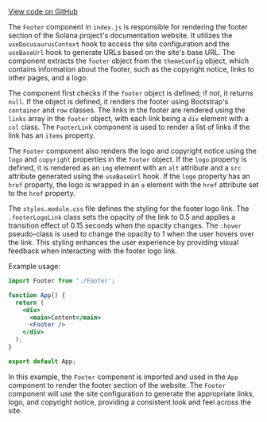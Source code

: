 [View code on GitHub](https://github.com/solana-labs/solana/tree/master/na/docs/src/theme/Footer)

The `Footer` component in `index.js` is responsible for rendering the footer section of the Solana project's documentation website. It utilizes the `useDocusaurusContext` hook to access the site configuration and the `useBaseUrl` hook to generate URLs based on the site's base URL. The component extracts the `footer` object from the `themeConfig` object, which contains information about the footer, such as the copyright notice, links to other pages, and a logo.

The component first checks if the `footer` object is defined; if not, it returns `null`. If the object is defined, it renders the footer using Bootstrap's `container` and `row` classes. The links in the footer are rendered using the `links` array in the `footer` object, with each link being a `div` element with a `col` class. The `FooterLink` component is used to render a list of links if the link has an `items` property.

The `Footer` component also renders the logo and copyright notice using the `logo` and `copyright` properties in the `footer` object. If the `logo` property is defined, it is rendered as an `img` element with an `alt` attribute and a `src` attribute generated using the `useBaseUrl` hook. If the `logo` property has an `href` property, the logo is wrapped in an `a` element with the `href` attribute set to the `href` property.

The `styles.module.css` file defines the styling for the footer logo link. The `.footerLogoLink` class sets the opacity of the link to 0.5 and applies a transition effect of 0.15 seconds when the opacity changes. The `:hover` pseudo-class is used to change the opacity to 1 when the user hovers over the link. This styling enhances the user experience by providing visual feedback when interacting with the footer logo link.

Example usage:

```jsx
import Footer from './Footer';

function App() {
  return (
    <div>
      <main>Content</main>
      <Footer />
    </div>
  );
}

export default App;
```

In this example, the `Footer` component is imported and used in the `App` component to render the footer section of the website. The `Footer` component will use the site configuration to generate the appropriate links, logo, and copyright notice, providing a consistent look and feel across the site.
